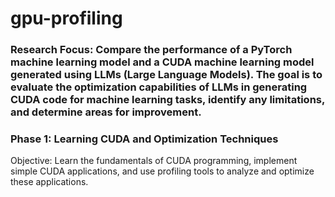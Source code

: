 # gpu-profiling

### Research Focus: Compare the performance of a PyTorch machine learning model and a CUDA machine learning model generated using LLMs (Large Language Models). The goal is to evaluate the optimization capabilities of LLMs in generating CUDA code for machine learning tasks, identify any limitations, and determine areas for improvement.

### Phase 1: Learning CUDA and Optimization Techniques
Objective: Learn the fundamentals of CUDA programming, implement simple CUDA applications, and use profiling tools to analyze and optimize these applications.

